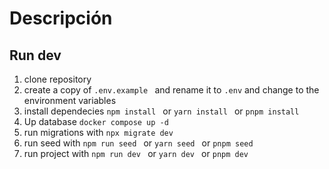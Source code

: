 # Descripción

## Run dev
1. clone repository
2. create a copy of ```.env.example ``` and rename it to ```.env``` and change to the environment variables
3. install dependecies ```npm install ``` or ```yarn install ``` or ```pnpm install ```
4. Up database ```docker compose up -d```
5. run migrations with ```npx migrate dev```
6. run seed with ```npm run seed ``` or ```yarn seed ``` or ```pnpm seed ```
7. run project with ```npm run dev ``` or ```yarn dev ``` or ```pnpm dev ```

